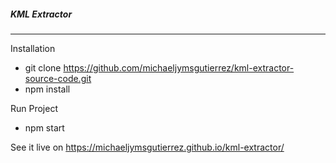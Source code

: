 ##### KML Extractor
---

Installation
- git clone https://github.com/michaeljymsgutierrez/kml-extractor-source-code.git
- npm install

Run Project
- npm start


See it live on https://michaeljymsgutierrez.github.io/kml-extractor/
